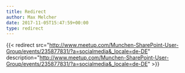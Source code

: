 ```yaml
---
title: Redirect
author: Max Melcher
date: 2017-11-05T15:47:59+00:00
type: redirect
---
```

{{< redirect src="http://www.meetup.com/Munchen-SharePoint-User-Group/events/235877831/?a=socialmedia&_locale=de-DE" description="http://www.meetup.com/Munchen-SharePoint-User-Group/events/235877831/?a=socialmedia&_locale=de-DE" >}}
